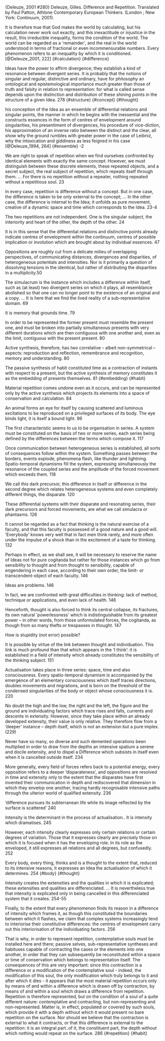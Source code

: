 ﻿{Deleuze, 2001 #280}
Deleuze, Gilles. Difference and Repetition. Translated by Paul Patton, Athlone Contemporary European Thinkers. (London ; New York: Continuum, 2001).

It is therefore true that God makes the world by calculating, but his calculation never work out exactly, and this inexactitude or injustice in the result, this irreducible inequality, forms the condition of the world. The world can be regarded as a 'remainder', and the real in the world understood in terms of fractional or even incommensurable numbers. Every phenomenon refers to an inequality by which it is conditioned. [@Deleuze_2001, 222] {#calculation} {#difference}

Ideas have the power to affirm divergence; they establish a kind of resonance between divergent series. It is probably that the notions of singular and regular, distinctive and ordinary, have for philosophy an ontological and epistemological importance much greater than those of truth and falsity in relation to representation: for what is called sense  depends upon the distinction and distribution of these shining points in the structure of a given Idea. 278 {#structure} {#concept} {#thought}

his conception of the Idea as an ensemble of differential relations and singular points, the manner in which he begins with the inessential and the constructs essences in the form of centres of envelopment around singularities, his presentiment of divergences, his procedure of vice-diction, his approximation of an inverse ratio between the distinct and the clear, all show why the ground rumbles with greater power in the case of Leibniz, why the intoxication and giddiness as less feigned in his case [@Deleuze_1994, 264] {#ensemble} -2

We are right to speak of repetition when we find ourselves confronted by identical elements with exactly the same concept. However, we must distinguish between these discrete elements, these repeated objects, and a secret subject, the real subject of repetition, which repeats itself through them. ... For there is no repetition without a repeater, nothing repeated without a repetitious soul. 23

In every case, repetition is difference without a concept. But in one case, the difference is taken to be only external to the concept; ... In the other case, the difference is internal to the Idea; it unfolds as pure movement, creative of a dynamic space and time which corresponds to the Idea. 23-4

The two repetitions are not independent. One is the singular subject, the interiority and heart of the other, the depth of the other. 24

It is in this sense that the differential relations and distinctive points already indicate centres of envelopment within the continuum, centres of possible implication or involution which are brought about by individual essences. 47

Oppositions are roughly cut from a delicate milieu of overlapping perspectives, of communicating distances, divergences and disparities, of heterogeneous potentials and intensities. Nor is it primarily a question of dissolving tensions in the identical, but rather of distributing the disparities in a multiplicity.50

The simulacrum is the instance which includes a difference within itself, such as (at least) two divergent series on which it plays, all resemblance abolished so that one can no longer point to the existence of an original and a copy.  ... It is here that we find the lived reality of a sub-representative domain. 69

It is memory that grounds time. 79

In order to be represented the former present must resemble the present one, and must be broken into partially simultaneous presents with very different durations which are then contiguous with one another and, even as the limit, contiguous with the present present. 80

Active synthesis, therefore, has two correlative – albeit non-symmetrical – aspects: reproduction and reflection, remembrance and recognition, memory and understanding. 80

The passive synthesis of habit constituted time as a contraction of instants with respect to a present, but the active synthesis of memory constitutes it as the embedding of presents themselves. 81 {#embedding} {#habit}

Material repetition comes undone even as it occurs, and can be represented only by the active synthesis which projects its elements into a space of conservation and calculation. 84

An animal forms an eye for itself by causing scattered and luminous excitations to be reproduced on a privileged surfaces of its body. The eye binds light, it is itself a bound light. 96

The first characteristic seems to us to be organisation in series. A system must be constituted on the basis of two or more series, each series being defined by the differences between the terms which compose it. 117

Once communication between heterogeneous series is established, all sorts of consequences follow within the system. Something passes between the borders, events explode, phenomena flash, like thunder and lightning. Spatio-temporal dynamisms fill the system, expressing simultaneously the resonance of the coupled series and the amplitude of the forced movement which exceeds them. 118

We call this dark precursor, this difference in itself or difference in the second degree which relates heterogeneous systems and even completely different things, the disparate.  120

These differential systems with their disparate and resonating series, their dark precursors and forced movements, are what we call simulacra or phantasms. 126

It cannot be regarded as a fact that thinking is the natural exercise of a faculty, and that this faculty is possessed of a good nature and a good will. ‘Everybody’ knows very well that in fact men think rarely, and more often under the impulse of a shock than in the excitement of a taste for thinking. 132

Perhaps in effect, as we shall see, it will be necessary to reserve the name of Ideas not for pure cogitanda  but rather for those instances which go from sensibility to thought and from thought to sensibility, capable of engendering in each case, according to their own order, the limit- or transcendent-object of each faculty. 146

Ideas are problems. 146

In fact, we are confronted with great difficulties in thinking: lack of method, technique or applications, and even lack of health. 146

Henceforth, thought is also forced to think its central collapse, its fractures, its own natural 'powerlessness' which is indistinguishable from its greatest power – in other words, from those unformulated forces, the cogitanda, as though from so many thefts or trespasses in thought. 147

How is stupidity (not error) possible?

It is possible by virtue of the link between thought and individuation. This link is much profound than that which appears in the ‘I think’: it is established in a field of intensity which already constitutes the sensibility of the thinking subject. 151

Actualisation takes place in three series: space, time and also consciousness. Every spatio-temporal dynamism is accompanied by the emergence of an elementary consciousness which itself traces directions, doubles movements and migrations, and is born on the threshold of the condensed singularities of the body or object whose consciousness it is. 220

No doubt the high and the low, the right and the left, the figure and the ground are individuating factors which trace rises and falls, currents and descents in extensity. However, since they take place within an already developed extensity, their value is only relative. They therefore flow from a ‘deeper’ instance – depth itself, which is not an extension but a pure implex. (229)

Never have so many, so diverse and such demented operations been multiplied in order to draw from the depths an intensive spatium  a serene and docile extensity, and to dispel a Difference which subsists in itself even when it is cancelled outside itself. 234

More generally, every field of forces refers back to a potential energy, every opposition refers to a deeper ‘disparateness’, and oppositions are resolved in time and extensity only to the extent that the disparates have first invented their communication in depth and rediscovered that dimension in which they envelop one another, tracing hardly recognisable intensive paths through the ulterior world of qualified extensity. 236

‘difference pursues its subterranean life while its image reflected by the surface is scattered’ 240

Intensity is the determinant in the process of actualisation.. It is intensity which dramatises. 245

However, each intensity clearly expresses only certain relations or certain degrees of variation. Those that it expresses clearly are precisely those on which it is focused when it has the enveloping  role. In its role as the enveloped, it still expresses all relations and all degrees, but confusedly. 252

Every body, every thing, thinks and is a thought to the extent that, reduced to its intensive reasons, it expresses an Idea the actualisation of which it determines. 254 {#body} {#thought}

Intensity creates the extensities and the qualities in which it is explicated; these extensities and qualities are differenciated.  ... It is nevertheless true that intensity is explicated only in being cancelled in this differenciated system that it creates. 254-55

Finally, to the extent that every phenomenon finds its reason in a difference of intensity which frames it, as though this constituted the boundaries between which it flashes, we claim that complex systems increasingly tend to interiorise their constitutive differences: the centres of envelopment carry out this interiorisation of the individuating factors. 256

That is why, in order to represent repetition, contemplative souls must be installed here and there; passive selves, sub-representative syntheses and habituses capable of contracting the cases or the elements into one another, in order that they can subsequently be reconstituted within a space or time of conservation which belongs to representation itself. The consequences of this are very important: since this contraction is a difference or a modification of the contemplative soul - indeed, the modification of this soul, the only modification which truly belongs to it and after which it dies - it appears that the most material repetition occurs only by means of and within a difference which is drawn off by contraction, by means of and within a soul which draws a difference from repetition. Repetition is therefore represented, but on the condition of a soul of a quite different nature: contemplative and contracting, but non-representing and non-represented. Matter is, in effect, populated or covered by such souls, which provide it with a depth without which it would present no bare repetition on the surface. Nor should we believe that the contraction is external to what it contracts, or that this difference is external to the repetition: it is an integral part..of it, the constituent part, the depth without which nothing would repeat on the surface. 286 {#repetition} {#habit}
